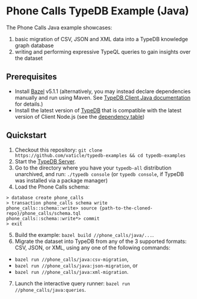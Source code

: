 # Phone Calls TypeDB Example (Java)

The Phone Calls Java example showcases:
1. basic migration of CSV, JSON and XML data into a TypeDB knowledge graph database
2. writing and performing expressive TypeQL queries to gain insights over the dataset

## Prerequisites

* Install [Bazel](https://bazel.build/install) v5.1.1 (alternatively, you may instead declare dependencies manually and run using Maven. See [TypeDB Client Java documentation](http://docs.vaticle.com/docs/client-api/java) for details.)
* Install the latest version of [TypeDB](https://docs.vaticle.com/docs/running-typedb/install-and-run) that is compatible with the latest version of Client Node.js (see the [dependency table](http://docs.vaticle.com/docs/client-api/java#dependencies))

## Quickstart

1. Checkout this repository: `git clone https://github.com/vaticle/typedb-examples && cd typedb-examples`
2. Start the [TypeDB Server](http://docs.vaticle.com/docs/running-typedb/install-and-run#start-the-typedb-server).
3. Go to the directory where you have your `typedb-all` distribution unarchived, and run: `./typedb console` (or `typedb console`, if TypeDB was installed via a package manager)
4. Load the Phone Calls schema:
```shell
> database create phone_calls
> transaction phone_calls schema write
phone_calls::schema::write> source {path-to-the-cloned-repo}/phone_calls/schema.tql
phone_calls::schema::write*> commit
> exit
```
5. Build the example: `bazel build //phone_calls/java/...`.
6. Migrate the dataset into TypeDB from any of the 3 supported formats: CSV, JSON, or XML, using any one of the following commands:
- `bazel run //phone_calls/java:csv-migration`,
- `bazel run //phone_calls/java:json-migration`, or
- `bazel run //phone_calls/java:xml-migration`.
7. Launch the interactive query runner: `bazel run //phone_calls/java:queries`.
